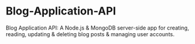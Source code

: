 # Blog-Application-API
Blog Application API: A Node.js &amp; MongoDB server-side app for creating, reading, updating &amp; deleting blog posts &amp; managing user accounts.
